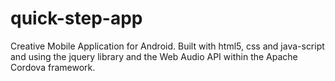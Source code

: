 # quick-step-app
Creative Mobile Application for Android. Built with html5, css and java-script and using the jquery library and the Web Audio API within the Apache Cordova framework.
